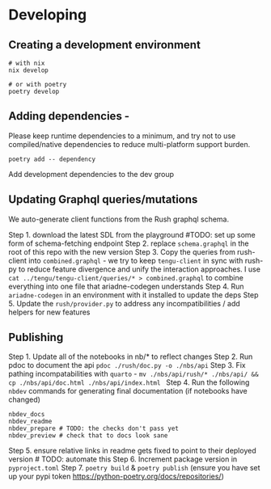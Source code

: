 # Developing

## Creating a development environment
```
# with nix
nix develop

# or with poetry
poetry develop
```

## Adding dependencies - 
Please keep runtime dependencies to a minimum, and try not to use compiled/native dependencies to reduce 
multi-platform support burden.

```
poetry add -- dependency 
```

Add development dependencies to the dev group

## Updating Graphql queries/mutations

We auto-generate client functions from the Rush graphql schema.

Step 1. download the latest SDL from the playground #TODO: set up some form of schema-fetching endpoint
Step 2. replace `schema.graphql` in the root of this repo with the new version
Step 3. Copy the queries from rush-client into `combined.graphql` - we try to keep `tengu-client` in sync with
        rush-py to reduce feature divergence and unify the interaction approaches. 
        I use `cat ../tengu/tengu-client/queries/* > combined.graphql` to combine everything into one file
        that ariadne-codegen understands
Step 4. Run `ariadne-codegen` in an environment with it installed to update the deps
Step 5. Update the `rush/provider.py` to address any incompatibilities / add helpers for new features


## Publishing

Step 1. Update all of the notebooks in nb/* to reflect changes
Step 2. Run pdoc to document the api `pdoc ./rush/doc.py -o ./nbs/api`
Step 3. Fix pathing incompatabilities with `quarto` - `mv ./nbs/api/rush/* ./nbs/api/ && cp ./nbs/api/doc.html ./nbs/api/index.html `
Step 4. Run the following `nbdev` commands for generating final documentation (if notebooks have changed)
```
nbdev_docs
nbdev_readme
nbdev_prepare # TODO: the checks don't pass yet
nbdev_preview # check that to docs look sane
```
Step 5. ensure relative links in readme gets fixed to point to their deployed version # TODO: automate this
Step 6. Increment package version in `pyproject.toml`
Step 7. `poetry build` & `poetry publish` (ensure you have set up your pypi token https://python-poetry.org/docs/repositories/)
